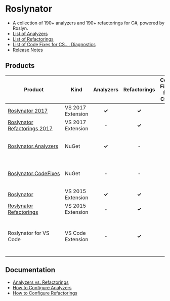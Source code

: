 # Roslynator

* A collection of 190+ analyzers and 190+ refactorings for C#, powered by Roslyn.
* [List of Analyzers](http://github.com/JosefPihrt/Roslynator/blob/master/source/Analyzers/README.md)
* [List of Refactorings](http://github.com/JosefPihrt/Roslynator/blob/master/source/Refactorings/README.md)
* [List of Code Fixes for CS.... Diagnostics](http://github.com/JosefPihrt/Roslynator/blob/master/source/CodeFixes/README.md)
* [Release Notes](http://github.com/JosefPihrt/Roslynator/blob/master/ChangeLog.md)

## Products

|Product|Kind|Analyzers|Refactorings|Code Fixes for CS....|Comment|
|---|---|:---:|:---:|:---:|---|
[Roslynator 2017](http://marketplace.visualstudio.com/items?itemName=josefpihrt.Roslynator2017)|VS 2017 Extension|**&#x2713;**|**&#x2713;**|**&#x2713;**||
[Roslynator Refactorings 2017](http://marketplace.visualstudio.com/items?itemName=josefpihrt.RoslynatorRefactorings2017)|VS 2017 Extension|-|**&#x2713;**|**&#x2713;**||
[Roslynator.Analyzers](http://www.nuget.org/packages/Roslynator.Analyzers/)|NuGet|**&#x2713;**|-|-|Visual Studio 2017 or higher|
[Roslynator.CodeFixes](http://www.nuget.org/packages/Roslynator.CodeFixes/)|NuGet|-|-|**&#x2713;**|Visual Studio 2017 or higher|
[Roslynator](http://marketplace.visualstudio.com/items?itemName=josefpihrt.Roslynator)|VS 2015 Extension|**&#x2713;**|**&#x2713;**|**&#x2713;**||
[Roslynator Refactorings](http://marketplace.visualstudio.com/items?itemName=josefpihrt.RoslynatorRefactorings)|VS 2015 Extension|-|**&#x2713;**|**&#x2713;**||
Roslynator for VS Code|VS Code Extension|-|**&#x2713;**|**&#x2713;**|[How to Enable Roslynator for Visual Studio Code](docs/RoslynatorForVisualStudioCode.md)|

## Documentation

* [Analyzers vs. Refactorings](http://github.com/JosefPihrt/Roslynator/blob/master/docs/AnalyzersVsRefactorings.md)
* [How to Configure Analyzers](http://github.com/JosefPihrt/Roslynator/blob/master/docs/HowToConfigureAnalyzers.md)
* [How to Configure Refactorings](http://github.com/JosefPihrt/Roslynator/blob/master/docs/HowToConfigureRefactorings.md)